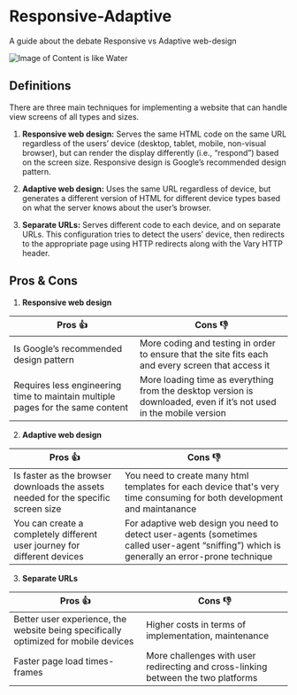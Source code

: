 # Responsive-Adaptive
A guide about the debate Responsive vs Adaptive web-design 

![Image of Content is like Water](https://cdn-images-1.medium.com/max/2000/1*kd07zXQBI3s0uPm4msF21w.jpeg)


## Definitions
There are three main techniques for implementing a website that can handle view screens of all types and sizes.

1. **Responsive web design:** Serves the same HTML code on the same URL regardless of the users’ device (desktop, tablet, mobile, non-visual browser), but can render the display differently (i.e., “respond”) based on the screen size. Responsive design is Google’s recommended design pattern.

2. **Adaptive web design:** Uses the same URL regardless of device, but generates a different version of HTML for different device types based on what the server knows about the user’s browser.

3. **Separate URLs:** Serves different code to each device, and on separate URLs. This configuration tries to detect the users’ device, then redirects to the appropriate page using HTTP redirects along with the Vary HTTP header.


## Pros & Cons

1. **Responsive web design**

Pros :thumbsup:                                                               | Cons :thumbsdown:
------------------------------------------------------------------------------|-----------------------------------------------------------------------------
Is Google’s recommended design pattern                                        | More coding and testing in order to ensure that the site fits each and every screen that access it
Requires less engineering time to maintain multiple pages for the same content| More loading time as everything from the desktop version is downloaded, even if it’s not used in the mobile version



2. **Adaptive web design**

Pros :thumbsup:|Cons :thumbsdown:
----|----
Is faster as the browser downloads the assets needed for the specific screen size| You need to create many html templates for each device that's very time consuming for both development and maintanance 
You can create a completely different user journey for different devices| For adaptive web design you need to detect user-agents (sometimes called user-agent “sniffing”) which is generally an error-prone technique



3. **Separate URLs**

Pros :thumbsup:|Cons :thumbsdown:
----|----
Better user experience, the website being specifically optimized for mobile devices| Higher costs in terms of implementation, maintenance
Faster page load times-frames| More challenges with user redirecting and cross-linking between the two platforms
